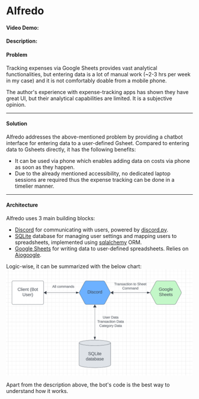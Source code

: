 # Alfredo
#### Video Demo:  <URL HERE>
#### Description:

#### Problem
Tracking expenses via Google Sheets provides vast analytical functionalities, but entering data is a lot of manual work (~2-3 hrs per week in my case) and it is not comfortably doable from a mobile phone.

The author's experience with expense-tracking apps has shown they have great UI, but their analytical capabilities are limited. It is a subjective opinion.

---

#### Solution
Alfredo addresses the above-mentioned problem by providing a chatbot interface for entering data to a user-defined Gsheet. Compared to entering data to Gsheets directly, it has the following benefits:

- It can be used via phone which enables adding data on costs via phone as soon as they happen.
- Due to the already mentioned accessibility, no dedicated laptop sessions are required thus the expense tracking can be done in a timelier manner.

---

#### Architecture
Alfredo uses 3 main building blocks:
- [Discord](https://discord.com/) for communicating with users, powered by [discord.py](https://discordpy.readthedocs.io/en/stable/).
- [SQLite](https://www.sqlite.org/index.html) database for managing user settings and mapping users to spreadsheets, implemented using [sqlalchemy](https://www.sqlalchemy.org/) ORM.
- [Google Sheets](https://docs.google.com/spreadsheets) for writing data to user-defined spreadsheets. Relies on [Aiogoogle](https://aiogoogle.readthedocs.io/en/latest/).

Logic-wise, it can be summarized with the below chart:<br>![Alfredo Bot Logic TLDR](https://github.com/Lifeissimple-zxc/random_stuff/blob/main/Alfredo%20TLDR.png)<br>

Apart from the description above, the bot's code is the best way to understand how it works.



